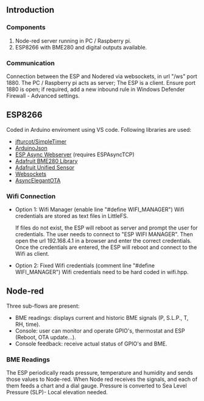 ## Introduction

### Components
1) Node-red server running in PC / Raspberry pi.
2) ESP8266 with BME280 and digital outputs available.

### Communication
Connection between the ESP and Nodered via websockets, in url "/ws" port 1880.
The PC / Raspberry pi acts as server; The ESP is a client.
Ensure port 1880 is open; if required, add a new inbound rule in Windows Defender Firewall - Advanced settings.

## ESP8266
Coded in Arduino enviroment using VS code.
Following libraries are used: 
- [jfturcot/SimpleTimer](https://github.com/jfturcot/SimpleTimer)
- [ArduinoJson](https://github.com/bblanchon/ArduinoJson)
- [ESP Async Webserver](https://github.com/ESP32Async/ESPAsyncWebServer) (requires ESPAsyncTCP)
- [Adafruit BME280 Library](https://github.com/adafruit/Adafruit_BME280_Library)
- [Adafruit Unified Sensor](https://github.com/adafruit/Adafruit_Sensor)
- [Websockets](https://github.com/Links2004/arduinoWebSockets)
- [AsyncElegantOTA](https://github.com/ayushsharma82/AsyncElegantOTA)

### Wifi Connection
- Option 1: Wifi Manager (enable line "#define WIFI_MANAGER")
  Wifi credentials are stored as text files in LittleFS.

  If files do not exist, the ESP will reboot as server and prompt the user for credentials.
  The user needs to connect to "ESP WIFI MANAGER". 
  Then open the url 192.168.4.1 in a browser and enter the correct credentials.
  Once the credentials are entered, the ESP will reboot and connect to the Wifi as client.

* Option 2: Fixed Wifi credentials (comment line "#define WIFI_MANAGER")
Wifi credentials need to be hard coded in wifi.hpp.
  
## Node-red
Three sub-flows are present:
- BME readings: displays current and historic BME signals (P, S.L.P., T, RH, time).
- Console: user can monitor and operate GPIO's, thermostat and ESP (Reboot, OTA update...).
- Console feedback: receive actual status of GPIO's and BME. 

### BME Readings
The ESP periodically reads pressure, temperature and humidity and sends those values to Node-red.
When Node red receives the signals, and each of them feeds a chart and a dial gauge.
Pressure is converted to Sea Level Pressure (SLP)- Local elevation needed.
